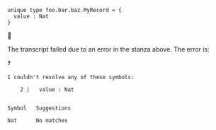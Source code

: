 ```unison
unique type foo.bar.baz.MyRecord = {
  value : Nat
}
```



🛑

The transcript failed due to an error in the stanza above. The error is:


  
    ❓
    
    I couldn't resolve any of these symbols:
    
        2 |   value : Nat
    
    
    Symbol   Suggestions
             
    Nat      No matches
  

